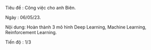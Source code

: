Tiêu đề :   Công việc cho anh Biên.

Ngày    :   06/05/23.

Nội dung:   Hoàn thành 3 mô hình Deep Learning, Machine Learning, Reinforcement Learning.

Tiến độ : 1/3

